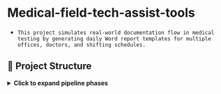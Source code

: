 # **Medical-field-tech-assist-tools**

- `This project simulates real-world documentation flow in medical testing by generating daily Word report templates for multiple offices, doctors, and shifting schedules.`

## 📁 Project Structure

<details>
<summary><strong>Click to expand pipeline phases</strong></summary>

---

### 🧭 Purpose

Automate the manual process of preparing daily report templates and associated communication artifacts (email drafts) used in outpatient medical testing procedures a week in advance.

### 📁 Repository Structure

- [`scripts/`](https://github.com/gnrtd/medical_assistance_public/blob/main/1_doc-automation/scripts) – generation scripts 
- [`templates/`](https://github.com/gnrtd/medical_assistance_public/blob/main/1_doc-automation/templates
) – document templates (screenshots)
- [`visuals/`](https://github.com/gnrtd/medical_assistance_public/blob/main/1_doc-automation/visuals
) – infographics
- [`docs/`](https://github.com/gnrtd/medical_assistance_public/tblob/main/1_doc-automation/docs) - [project documentation](https://github.com/gnrtd/medical_assistance_public/blob/main/1_doc-automation/docs/Documentation.jpg)
 
---

### **Components of the project**

- `1_create-daily-report-base (5 variations)` [pic](https://github.com/gnrtd/medical_assistance_public/blob/main/1_doc-automation/templates/doc_template_sample.png) 
- `2_run-it-by-6-schedules` [pic](https://github.com/gnrtd/medical_assistance_public/blob/main/1_doc-automation/visuals/Schedule_Monthly_Sample.png)
- `3_create-email-drafts-by-6-schedules` [pic](https://github.com/gnrtd/medical_assistance_public/blob/main/1_doc-automation/scripts/AppScript_GmailDraftReport.png)

---

### ⚙️ Features

###  [`1_create-daily-report-base`](https://github.com/gnrtd/medical_assistance_public/blob/main/templates/doc_template_sample.png)
- Automates daily generation of a report folder with corresponding name and date, using [6 different schedules](https://github.com/gnrtd/medical_assistance_public/blob/main/visuals/Schedule_Monthly_Sample.jpg) a month.
- Automates daily generation `.docx` pre-report templates for 5 different locations with dynamic:
  - Date of test
  - Office address
  - Assigned doctor
  - Optional add-ons (per office rules)

###  [`2_run-it-by-6-schedules`](https://github.com/gnrtd/medical_assistance_public/blob/main/scripts/PowerShell%2BTaskScheduler.png)
- Automates execution of the first step via Task Scheduler using predefined schedule-based triggers.

###  [`3_create-email-drafts-by-6-schedules`](https://github.com/gnrtd/medical_assistance_public/blob/main/scripts/AppScript_GmailDraftReport.png)
- Automates daily generation of e-mail drafts (regarding 6 schedules and 5 locations) for proceeding reports to the next step operational process.

- Supports [custom](https://github.com/gnrtd/medical_assistance_public/blob/main/visuals/Schedule_Monthly_Sample.jpg) office visit patterns:
  - weekly on a specific weekday
  - 1st & 3rd weekdays
  - 2nd & 4th weekdays
  - Biweekly office schedules

- [JSON AppScript](file https://github.com/gnrtd/medical_assistance_public/blob/main/scripts/AppScript_GmailDraftReport.json)
- [Output folder icon](https://github.com/gnrtd/medical_assistance_public/blob/main/visuals/Output_folder.png)

---

### 🛠️ Tech Stack

- **PowerShell**: File/folder automation, date logic, document template population
- **Windows Task Scheduler**: To run script daily
- **Google Apps Script**: Gmail draft creation based on daily templates

---

🔐 Disclaimer All names, schedules, and content are synthetic. This branch is designed strictly for portfolio demonstration and technical evaluation purposes.

</details>




